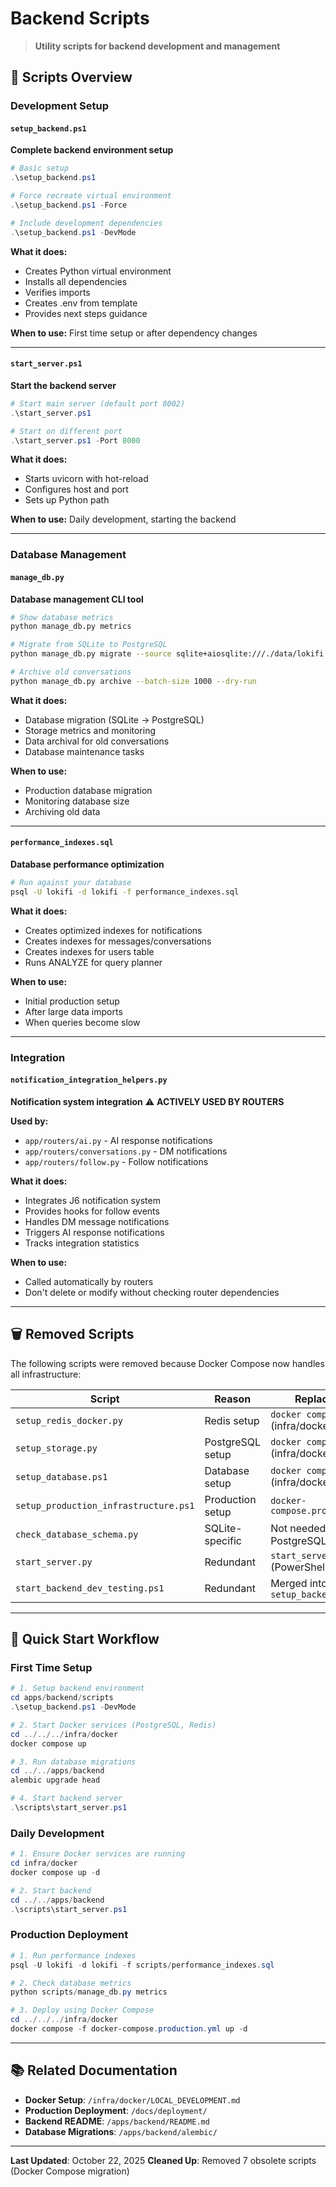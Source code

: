 # Backend Scripts

> **Utility scripts for backend development and management**

## 📁 Scripts Overview

### Development Setup

#### `setup_backend.ps1`
**Complete backend environment setup**

```powershell
# Basic setup
.\setup_backend.ps1

# Force recreate virtual environment
.\setup_backend.ps1 -Force

# Include development dependencies
.\setup_backend.ps1 -DevMode
```

**What it does:**
- Creates Python virtual environment
- Installs all dependencies
- Verifies imports
- Creates .env from template
- Provides next steps guidance

**When to use:** First time setup or after dependency changes

---

#### `start_server.ps1`
**Start the backend server**

```powershell
# Start main server (default port 8002)
.\start_server.ps1

# Start on different port
.\start_server.ps1 -Port 8000
```

**What it does:**
- Starts uvicorn with hot-reload
- Configures host and port
- Sets up Python path

**When to use:** Daily development, starting the backend

---

### Database Management

#### `manage_db.py`
**Database management CLI tool**

```bash
# Show database metrics
python manage_db.py metrics

# Migrate from SQLite to PostgreSQL
python manage_db.py migrate --source sqlite+aiosqlite:///./data/lokifi.sqlite --target postgresql://...

# Archive old conversations
python manage_db.py archive --batch-size 1000 --dry-run
```

**What it does:**
- Database migration (SQLite → PostgreSQL)
- Storage metrics and monitoring
- Data archival for old conversations
- Database maintenance tasks

**When to use:**
- Production database migration
- Monitoring database size
- Archiving old data

---

#### `performance_indexes.sql`
**Database performance optimization**

```bash
# Run against your database
psql -U lokifi -d lokifi -f performance_indexes.sql
```

**What it does:**
- Creates optimized indexes for notifications
- Creates indexes for messages/conversations
- Creates indexes for users table
- Runs ANALYZE for query planner

**When to use:**
- Initial production setup
- After large data imports
- When queries become slow

---

### Integration

#### `notification_integration_helpers.py`
**Notification system integration** ⚠️ **ACTIVELY USED BY ROUTERS**

**Used by:**
- `app/routers/ai.py` - AI response notifications
- `app/routers/conversations.py` - DM notifications
- `app/routers/follow.py` - Follow notifications

**What it does:**
- Integrates J6 notification system
- Provides hooks for follow events
- Handles DM message notifications
- Triggers AI response notifications
- Tracks integration statistics

**When to use:**
- Called automatically by routers
- Don't delete or modify without checking router dependencies

---

## 🗑️ Removed Scripts

The following scripts were removed because Docker Compose now handles all infrastructure:

| Script | Reason | Replacement |
|--------|--------|-------------|
| `setup_redis_docker.py` | Redis setup | `docker compose up` (infra/docker/) |
| `setup_storage.py` | PostgreSQL setup | `docker compose up` (infra/docker/) |
| `setup_database.ps1` | Database setup | `docker compose up` (infra/docker/) |
| `setup_production_infrastructure.ps1` | Production setup | `docker-compose.production.yml` |
| `check_database_schema.py` | SQLite-specific | Not needed (using PostgreSQL) |
| `start_server.py` | Redundant | `start_server.ps1` (PowerShell) |
| `start_backend_dev_testing.ps1` | Redundant | Merged into `setup_backend.ps1` |

---

## 🚀 Quick Start Workflow

### First Time Setup

```powershell
# 1. Setup backend environment
cd apps/backend/scripts
.\setup_backend.ps1 -DevMode

# 2. Start Docker services (PostgreSQL, Redis)
cd ../../../infra/docker
docker compose up

# 3. Run database migrations
cd ../../apps/backend
alembic upgrade head

# 4. Start backend server
.\scripts\start_server.ps1
```

### Daily Development

```powershell
# 1. Ensure Docker services are running
cd infra/docker
docker compose up -d

# 2. Start backend
cd ../../apps/backend
.\scripts\start_server.ps1
```

### Production Deployment

```powershell
# 1. Run performance indexes
psql -U lokifi -d lokifi -f scripts/performance_indexes.sql

# 2. Check database metrics
python scripts/manage_db.py metrics

# 3. Deploy using Docker Compose
cd ../../../infra/docker
docker compose -f docker-compose.production.yml up -d
```

---

## 📚 Related Documentation

- **Docker Setup**: `/infra/docker/LOCAL_DEVELOPMENT.md`
- **Production Deployment**: `/docs/deployment/`
- **Backend README**: `/apps/backend/README.md`
- **Database Migrations**: `/apps/backend/alembic/`

---

**Last Updated**: October 22, 2025
**Cleaned Up**: Removed 7 obsolete scripts (Docker Compose migration)
